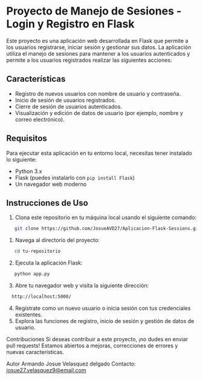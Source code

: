 # Proyecto de Manejo de Sesiones - Login y Registro en Flask

Este proyecto es una aplicación web desarrollada en Flask que permite a los usuarios registrarse, iniciar sesión y gestionar sus datos. La aplicación utiliza el manejo de sesiones para mantener a los usuarios autenticados y permite a los usuarios registrados realizar las siguientes acciones:

## Características

- Registro de nuevos usuarios con nombre de usuario y contraseña.
- Inicio de sesión de usuarios registrados.
- Cierre de sesión de usuarios autenticados.
- Visualización y edición de datos de usuario (por ejemplo, nombre y correo electrónico).

## Requisitos

Para ejecutar esta aplicación en tu entorno local, necesitas tener instalado lo siguiente:

- Python 3.x
- Flask (puedes instalarlo con `pip install Flask`)
- Un navegador web moderno

## Instrucciones de Uso

1. Clona este repositorio en tu máquina local usando el siguiente comando:
```bash
   git clone https://github.com/JosueAVD27/Aplicacion-Flask-Sessions.git
```

1. Navega al directorio del proyecto:
```bash
   cd tu-repositorio
```

2. Ejecuta la aplicación Flask:
```bash
   python app.py
```

3. Abre tu navegador web y visita la siguiente dirección:
```bash
  http://localhost:5000/
```

4. Regístrate como un nuevo usuario o inicia sesión con tus credenciales existentes.
5. Explora las funciones de registro, inicio de sesión y gestión de datos de usuario.

Contribuciones
Si deseas contribuir a este proyecto, ¡no dudes en enviar pull requests! Estamos abiertos a mejoras, correcciones de errores y nuevas características.

Autor
Armando Josue Velasquez delgado 
Contacto: josue27.velasquez9@email.com
